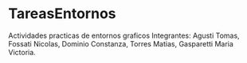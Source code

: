# TareasEntornos
Actividades practicas de entornos graficos
Integrantes: Agusti Tomas, Fossati Nicolas, Dominio Constanza, Torres Matias, Gasparetti Maria Victoria.
